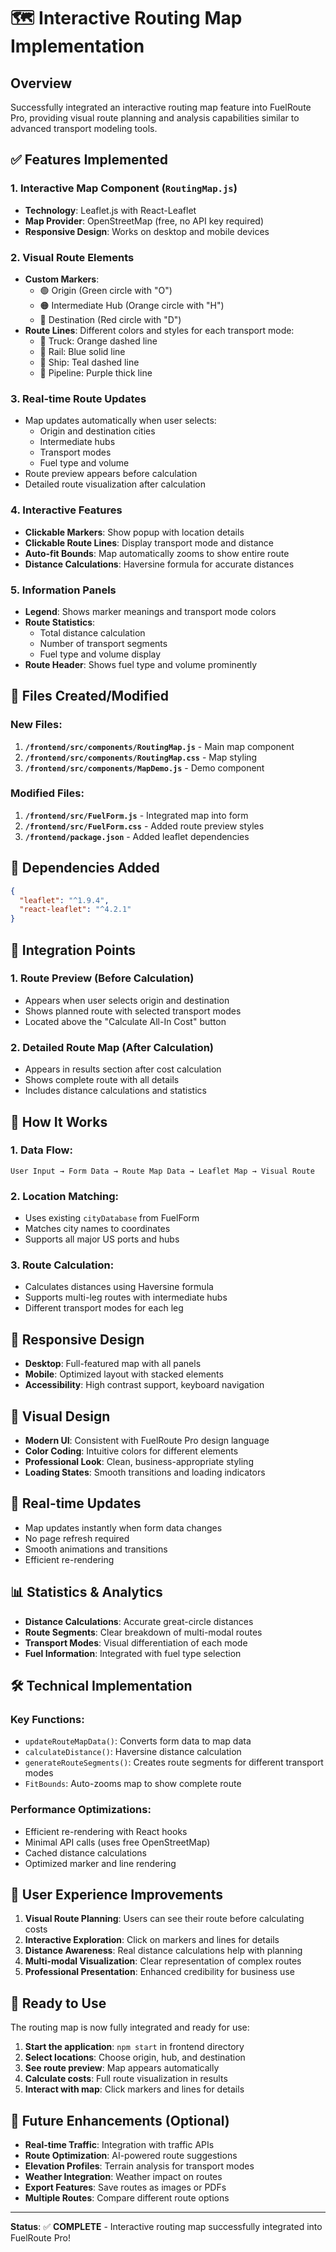 # 🗺️ Interactive Routing Map Implementation

## Overview
Successfully integrated an interactive routing map feature into FuelRoute Pro, providing visual route planning and analysis capabilities similar to advanced transport modeling tools.

## ✅ Features Implemented

### 1. **Interactive Map Component** (`RoutingMap.js`)
- **Technology**: Leaflet.js with React-Leaflet
- **Map Provider**: OpenStreetMap (free, no API key required)
- **Responsive Design**: Works on desktop and mobile devices

### 2. **Visual Route Elements**
- **Custom Markers**:
  - 🟢 Origin (Green circle with "O")
  - 🟠 Intermediate Hub (Orange circle with "H") 
  - 🔴 Destination (Red circle with "D")
- **Route Lines**: Different colors and styles for each transport mode:
  - 🚛 Truck: Orange dashed line
  - 🚂 Rail: Blue solid line
  - 🚢 Ship: Teal dashed line
  - 🔧 Pipeline: Purple thick line

### 3. **Real-time Route Updates**
- Map updates automatically when user selects:
  - Origin and destination cities
  - Intermediate hubs
  - Transport modes
  - Fuel type and volume
- Route preview appears before calculation
- Detailed route visualization after calculation

### 4. **Interactive Features**
- **Clickable Markers**: Show popup with location details
- **Clickable Route Lines**: Display transport mode and distance
- **Auto-fit Bounds**: Map automatically zooms to show entire route
- **Distance Calculations**: Haversine formula for accurate distances

### 5. **Information Panels**
- **Legend**: Shows marker meanings and transport mode colors
- **Route Statistics**: 
  - Total distance calculation
  - Number of transport segments
  - Fuel type and volume display
- **Route Header**: Shows fuel type and volume prominently

## 📁 Files Created/Modified

### New Files:
1. **`/frontend/src/components/RoutingMap.js`** - Main map component
2. **`/frontend/src/components/RoutingMap.css`** - Map styling
3. **`/frontend/src/components/MapDemo.js`** - Demo component

### Modified Files:
1. **`/frontend/src/FuelForm.js`** - Integrated map into form
2. **`/frontend/src/FuelForm.css`** - Added route preview styles
3. **`/frontend/package.json`** - Added leaflet dependencies

## 🔧 Dependencies Added
```json
{
  "leaflet": "^1.9.4",
  "react-leaflet": "^4.2.1"
}
```

## 🎯 Integration Points

### 1. **Route Preview** (Before Calculation)
- Appears when user selects origin and destination
- Shows planned route with selected transport modes
- Located above the "Calculate All-In Cost" button

### 2. **Detailed Route Map** (After Calculation)
- Appears in results section after cost calculation
- Shows complete route with all details
- Includes distance calculations and statistics

## 🚀 How It Works

### 1. **Data Flow**:
```
User Input → Form Data → Route Map Data → Leaflet Map → Visual Route
```

### 2. **Location Matching**:
- Uses existing `cityDatabase` from FuelForm
- Matches city names to coordinates
- Supports all major US ports and hubs

### 3. **Route Calculation**:
- Calculates distances using Haversine formula
- Supports multi-leg routes with intermediate hubs
- Different transport modes for each leg

## 📱 Responsive Design
- **Desktop**: Full-featured map with all panels
- **Mobile**: Optimized layout with stacked elements
- **Accessibility**: High contrast support, keyboard navigation

## 🎨 Visual Design
- **Modern UI**: Consistent with FuelRoute Pro design language
- **Color Coding**: Intuitive colors for different elements
- **Professional Look**: Clean, business-appropriate styling
- **Loading States**: Smooth transitions and loading indicators

## 🔄 Real-time Updates
- Map updates instantly when form data changes
- No page refresh required
- Smooth animations and transitions
- Efficient re-rendering

## 📊 Statistics & Analytics
- **Distance Calculations**: Accurate great-circle distances
- **Route Segments**: Clear breakdown of multi-modal routes
- **Transport Modes**: Visual differentiation of each mode
- **Fuel Information**: Integrated with fuel type selection

## 🛠️ Technical Implementation

### Key Functions:
- `updateRouteMapData()`: Converts form data to map data
- `calculateDistance()`: Haversine distance calculation
- `generateRouteSegments()`: Creates route segments for different transport modes
- `FitBounds`: Auto-zooms map to show complete route

### Performance Optimizations:
- Efficient re-rendering with React hooks
- Minimal API calls (uses free OpenStreetMap)
- Cached distance calculations
- Optimized marker and line rendering

## 🎯 User Experience Improvements

1. **Visual Route Planning**: Users can see their route before calculating costs
2. **Interactive Exploration**: Click on markers and lines for details
3. **Distance Awareness**: Real distance calculations help with planning
4. **Multi-modal Visualization**: Clear representation of complex routes
5. **Professional Presentation**: Enhanced credibility for business use

## 🚀 Ready to Use

The routing map is now fully integrated and ready for use:

1. **Start the application**: `npm start` in frontend directory
2. **Select locations**: Choose origin, hub, and destination
3. **See route preview**: Map appears automatically
4. **Calculate costs**: Full route visualization in results
5. **Interact with map**: Click markers and lines for details

## 🔮 Future Enhancements (Optional)

- **Real-time Traffic**: Integration with traffic APIs
- **Route Optimization**: AI-powered route suggestions  
- **Elevation Profiles**: Terrain analysis for transport modes
- **Weather Integration**: Weather impact on routes
- **Export Features**: Save routes as images or PDFs
- **Multiple Routes**: Compare different route options

---

**Status**: ✅ **COMPLETE** - Interactive routing map successfully integrated into FuelRoute Pro!